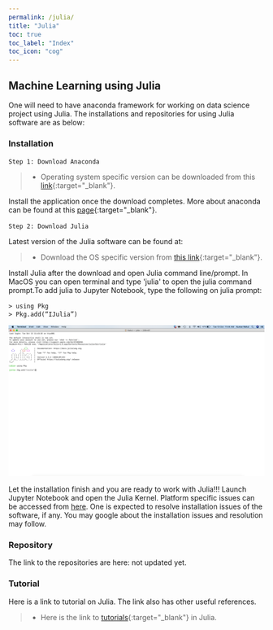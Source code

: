 ```yaml
---
permalink: /julia/
title: "Julia"
toc: true
toc_label: "Index"
toc_icon: "cog"
---
```


## Machine Learning using Julia
One will need to have anaconda framework  for working on data science project using Julia. The installations and repositories for using Julia software are as below:

### Installation

`Step 1: Download Anaconda`

> * Operating system specific version can be downloaded from this [link](https://www.anaconda.com/products/individual){:target="_blank"}. 

Install the application once the download completes. More about anaconda can be found at this [page](https://docs.anaconda.com){:target="_blank"}. 

`Step 2: Download Julia`

Latest version of the Julia software can be found at:

> * Download the OS specific version from [this link](https://julialang.org/downloads/){:target="_blank"}. 

Install Julia after the download and open Julia command line/prompt. In  MacOS you can open terminal and type 'julia' to open the julia command prompt.To add julia to Jupyter Notebook, type the following on julia prompt:

    > using Pkg 
    > Pkg.add(“IJulia”)

![image](/assets/images/Julia_Add.png)

Let the installation finish and you are ready to work with Julia!!! Launch Jupyter Notebook and open the Julia Kernel. Platform specific issues can be accessed from [here](https://julialang.org/downloads/platform/). One is expected to resolve installation issues of the software, if any. You may google about the installation issues and resolution may follow.

### Repository
The link to the repositories are here: not updated yet.

### Tutorial
Here is a link to tutorial on Julia. The link also has other useful references.

> * Here is the link to [tutorials](https://julialang.org/learning/tutorials/){:target="_blank"} in Julia.

